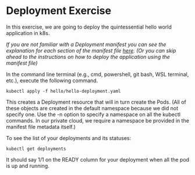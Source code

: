 # Deployment Exercise

In this exercise, we are going to deploy the quintessential hello world application in k8s.

*If you are not familiar with a Deployment manifest you can see the explanation for each section of the manifest file [here](manifest.md). (Or you can skip ahead to the instructions on how to deploy the application using the manifest file)*

In the command line terminal (e.g., cmd, powershell, git bash, WSL terminal, etc.),  execute the  following command.  
```console
kubectl apply -f hello/hello-deployment.yaml
```
This creates a Deployment resource that will in turn create the Pods.  (All of these objects are created in the default  namespace because we did not specify one.  Use the -n  option to specify a namespace on all the kubectl commands. In our private cloud, we require a namespace be provided in the manifest file metadata itself.)

To see the list of your deployments and its statuses:
```console
kubectl get deployments
```
It should say 1/1  on the READY  column for your deployment when all the pod is up and running. 
